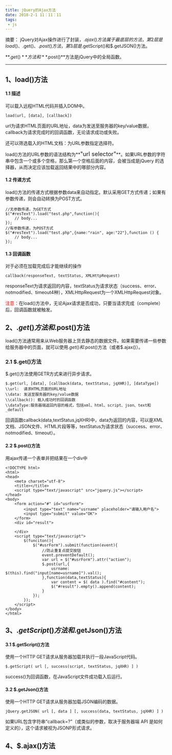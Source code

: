 ```yaml
---
title: jQuery的Ajax方法
date: 2018-2-1 11：11：11
tags: 
 - js
---
```

摘要：
jQuery对Ajax操作进行了封装，$.ajax()方法属于最底层的方法，第2层是load()、$.get()、$.post()方法，第3层是$.getScript()和$.getJSON()方法。
<!--more-->


**$.get()**方法和**$.post()**方法是jQuery中的全局函数。

-------------------

## 1、load()方法

#### 1.1 描述
可以载入远程HTML代码并插入DOM中。

    load(url, [data], [callback])

url为请求HTML页面的URL地址，data为发送至服务器的key/value数据，callback为请求完成时的回调函数，无论请求成功或失败。

还可以筛选载入的HTML文档：为URL参数指定选择符。

load()方法的URL参数的语法结构为**<font size="4">"url selector"</font>**。如果URL参数的字符串中包含一个或多个空格，那么第一个空格后面的内容，会被当成是jQuery 的选择器，从而决定应该加载返回结果中的哪部分内容。

#### 1.2 传递方式
load()方法的传递方式根据参数data来自动指定。默认采用GET方式传递；如果有参数传递，则会自动转换为POST方式。

    //无参数传递，为GET方式
    $("#resText").load("test.php",function(){
        // body...
    });
    //有参数传递，为POST方式
    $("#resText").load("test.php",{name:"rain", age:"22"},function () {
        // body...
    });

#### 1.3 回调函数
对于必须在加载完成后才能继续的操作

    callback(responseText, textStatus, XMLHttpRequest)

responseText为请求返回的内容，textStatus为请求状态（success、error、notmodified、timeout4种），XMLHttpRequest为一个XMLHttpRequest对象。

<font color="red">注意：</font>在load()方法中，无论Ajax请求是否成功，只要当请求完成（complete）后，回调函数就被触发。

## 2、$.get()方法和$.post()方法
load()方法通常用来从Web服务器上货去静态的数据文件。如果需要传递一些参数给服务器中的页面，就可以使用$.get()和$.post()方法（或者$.ajax()）。

### 2.1 $.get()方法
$.get()方法使用GETR方式来进行异步请求。

    $.get(url, [data], [callback(data, textStatus, jqXHR)], [dataType])
    \\url:  请求HTML页面的URL地址
    \\data: 发送至服务器的key/value数据
    \\callback(): 载入成功时的回调函数
    \\dataType:服务器端返回内容的格式，包括xml、html、script、json、text和_default
回调函数callback(data,textStatus,jqXHR)中，data为返回的内容，可以是XML文档、JSON文件、HTML片段等等，textStatus为请求状态（success、error、notmodified、timeout）。

#### 2.2 $.post()方法

用ajax传递一个表单并把结果在一个div中

    <!DOCTYPE html>
    <html>
    <head>
        <meta charset="utf-8">
        <title></title>
        <script type="text/javascript" src="jquery.js"></script>
    </head>
    <body>
        <form action="#" id="usrForm">
            <input type="text" name="usrname" placeholder="请输入用户名">
            <input type="submit" value="OK">
        </form>
        <div id="result">
            
        </div>
        <script type="text/javascript">
            $(funciton(){
                $("#usrForm").submit(function(event){
                    //防止重复点提交按钮
                    event.preventDefault();
                    var url = $("#usrForm").attr("action");
                    $.post(url,{
                        usrname: $(this).find("input[name=usrname]").val();
                    },function(data,textStatus){
                        var content = $( data ).find("#content");
                        $("#result").empty().append(content);
                    }
                });
            });
        </script>
    </body>
    </html>


## 3、$.getScript()方法和$.getJson()方法

#### 3.1 $.getScript()方法
使用一个HTTP GET请求从服务器加载并执行一段JavaScript代码。

    $.getScript( url [, success(script, textStatus, jqXHR) ] )

success()为回调函数，在JavaScript文件成功载入后运行。

#### 3.2 $.getJson()方法
使用一个HTTP GET请求从服务器加载JSON编码的数据。

    jQuery.getJSON( url [, data ] [, success(data, textStatus, jqXHR) ] )


如果URL包含字符串“callback=?”（或类似的参数，取决于服务器端 API 是如何定义的），这个请求被视为JSONP形式请求。

## 4、$.ajax()方法